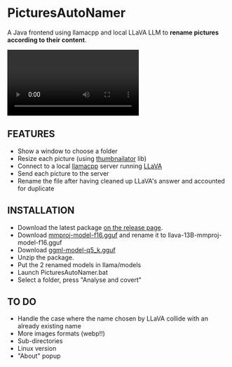 # PicturesAutoNamer

A Java frontend using llamacpp and local LLaVA LLM to **rename pictures according to their content**.

![](demo.mp4)



## FEATURES
* Show a window to choose a folder
* Resize each picture (using [thumbnailator](https://github.com/coobird/thumbnailator) lib)
* Connect to a local [llamacpp](https://github.com/ggerganov/llama.cpp) server running [LLaVA](https://llava.hliu.cc/)
* Send each picture to the server
* Rename the file after having cleaned up LLaVA's answer and accounted for duplicate

## INSTALLATION
* Download the latest package [on the release page](https://gitlab.com/marclv/picturesautonamer/-/releases).
* Download [mmproj-model-f16.gguf](https://huggingface.co/PsiPi/liuhaotian_llava-v1.5-13b-GGUF/blob/main/mmproj-model-f16.gguf) and rename it to llava-13B-mmproj-model-f16.gguf
* Download [ggml-model-q5_k.gguf](https://huggingface.co/mys/ggml_llava-v1.5-13b/blob/main/ggml-model-q5_k.gguf)
* Unzip the package.
* Put the 2 renamed models in llama/models
* Launch PicturesAutoNamer.bat
* Select a folder, press "Analyse and covert"

## TO DO
* Handle the case where the name chosen by LLaVA collide with an already existing name
* More images formats (webp!!)
* Sub-directories
* Linux version
* "About" popup